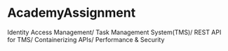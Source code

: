 # AcademyAssignment
Identity Access Management/ Task Management System(TMS)/ REST API for TMS/ Containerizing APIs/ Performance &amp; Security 
